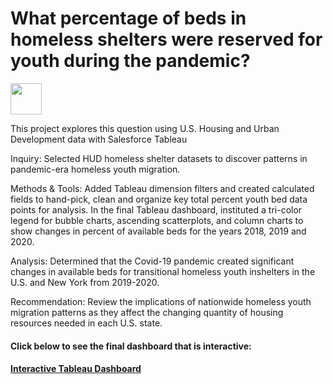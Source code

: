 
<body>
    <h1> What percentage of beds in homeless shelters were reserved for youth during the pandemic? </h1>
    <img src=”https://public.tableau.com/app/profile/latoya.hinton/viz/HomelessShelterforTransitionalYouth2018-2020/TransitionalYouthHousing2018-20202.png” height="50px" width="50px">
</body>
        <p> This project explores this question using U.S. Housing and Urban Development data with Salesforce Tableau </p>
        <p> Inquiry: Selected HUD homeless shelter datasets to discover patterns in pandemic-era homeless youth migration.</p> 
        <p> Methods & Tools: Added Tableau dimension filters and created calculated fields to hand-pick, clean and organize key total 
            percent youth bed data points for analysis. In the final Tableau dashboard, instituted a tri-color legend for bubble 
            charts, ascending scatterplots, and column charts to show changes in percent of available beds for the years 2018, 2019 
            and 2020.</p>
        <p> Analysis: Determined that the Covid-19 pandemic created significant changes in available beds for transitional homeless 
            youth inshelters in the U.S. and New York from 2019-2020. </p>
        <p> Recommendation: Review the implications of nationwide homeless youth migration patterns as they affect the changing 
            quantity of housing resources needed in each U.S. state. </p>
<h4> Click below to see the final dashboard that is interactive: <h4> 
<a href = "https://public.tableau.com/views/HomelessShelterforTransitionalYouth2018-2020/TransitionalYouthHousing2018-20202?:language=en-US&:display_count=n&:origin=viz_share_link"> Interactive Tableau Dashboard </a>     

       



